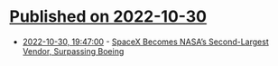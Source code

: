 # [Published on 2022-10-30](index.md)

* [2022-10-30, 19:47:00](https://soylentnews.org/article.pl?sid=22/10/29/1841237&from=rss) - [SpaceX Becomes NASA’s Second-Largest Vendor, Surpassing Boeing](https://soylentnews.org/article.pl?sid=22/10/29/1841237&from=rss)
